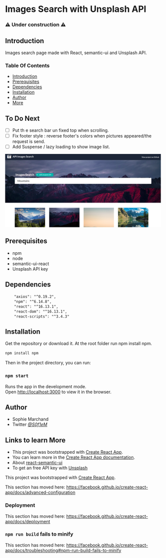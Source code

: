 
# Images Search with Unsplash API
### ⚠️ Under construction ⚠️

## Introduction

Images search page made with React, semantic-ui  and Unsplash API.

### Table Of Contents
* [Introduction](#intro)
* [Prerequisites](#prerequisites)
* [Dependencies](#dependencies)
* [Installation](#setup)
* [Author](#author)
* [More](#links)

## To Do Next 
- [ ]  Put th e search bar un fixed top when scrolling.  
- [ ]  Fix footer style : reverse footer's colors when pictures appeared/the request is send.  
- [ ]  Add Suspense / lazy loading to show image list.  

![Screenshot](/public/Screenshot_images_search.png)

## Prerequisites<a name="prerequisites"></a> 
* npm
* node
* semantic-ui-react
* Unsplash API key

## Dependencies<a name="dependencies"></a>

```
    "axios": "^0.19.2",
    "npm": "^6.14.8",
    "react": "^16.13.1",
    "react-dom": "^16.13.1",
    "react-scripts": "^3.4.3"

```
## Installation<a name="setup"></a>

Get the repository or download it.
At the root folder run npm install npm.

```bash
npm install npm
```
Then in the project directory, you can run:

### `npm start`

Runs the app in the development mode.<br />
Open [http://localhost:3000](http://localhost:3000) to view it in the browser.

## Author<a name="author"></a>

* Sophie Marchand
* Twitter *[@S0f1eM](https://twitter.com/S0f1eM)* 

## Links to learn More<a name="links"></a>

* This project was bootstrapped with [Create React App](https://github.com/facebook/create-react-app).
* You can learn more in the [Create React App documentation](https://facebook.github.io/create-react-app/docs/getting-started).
* About [react-semantic-ui](https://react.semantic-ui.com/)
* To get an free API key with [Unsplash](https://unsplash.com/documentation/user-authentication-workflow)

This project was bootstrapped with [Create React App](https://github.com/facebook/create-react-app).


This section has moved here: https://facebook.github.io/create-react-app/docs/advanced-configuration

### Deployment

This section has moved here: https://facebook.github.io/create-react-app/docs/deployment

### `npm run build` fails to minify

This section has moved here: https://facebook.github.io/create-react-app/docs/troubleshooting#npm-run-build-fails-to-minify
